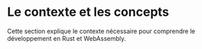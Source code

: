 <!--
# Background and Concepts
-->

# Le contexte et les concepts

<!--
This section provides the context necessary for diving into Rust and WebAssembly
development.
-->

Cette section explique le contexte nécessaire pour comprendre le développement
en Rust et WebAssembly.
